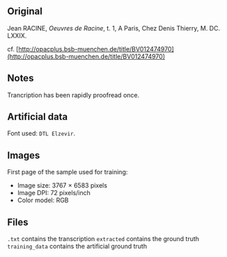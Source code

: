 ## Original
Jean RACINE, _Oeuvres de Racine_, t. 1,
A Paris, Chez Denis Thierry, M. DC. LXXIX.

cf. [http://opacplus.bsb-muenchen.de/title/BV012474970](http://opacplus.bsb-muenchen.de/title/BV012474970)

## Notes
Trancription has been rapidly proofread once.

## Artificial data
Font used: `DTL Elzevir`.

## Images

First page of the sample used for training:
- Image size: 3767 × 6583 pixels
- Image DPI: 72 pixels/inch
- Color model: RGB

## Files

```.txt``` contains the transcription
```extracted``` contains the ground truth
```training_data``` contains the artificial ground truth
